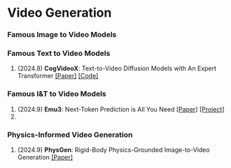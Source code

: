 # Video Generation



### Famous Image to Video Models



### Famous Text to Video Models

1. (2024.8) **CogVideoX**: Text-to-Video Diffusion Models with An Expert Transformer [[Paper]](https://arxiv.org/abs/2408.06072) [[Code]](https://github.com/THUDM/CogVideo)



### Famous I&T to Video Models

1. (2024.9) **Emu3**: Next-Token Prediction is All You Need [[Paper]](https://arxiv.org/pdf/2409.18869) [[Project]](https://emu.baai.ac.cn/about)
2. 



### Physics-Informed Video Generation

1. (2024.9) **PhysGen**: Rigid-Body Physics-Grounded Image-to-Video Generation [[Paper]](https://arxiv.org/pdf/2409.18964)

